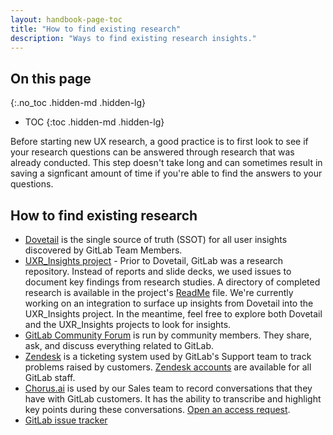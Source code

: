 ```yaml
---
layout: handbook-page-toc
title: "How to find existing research"
description: "Ways to find existing research insights."
---
```


## On this page
{:.no_toc .hidden-md .hidden-lg}

- TOC
{:toc .hidden-md .hidden-lg}




Before starting new UX research, a good practice is to first look to see if your research questions can be answered through research that was already conducted.  This step doesn't take long and can sometimes result in saving a signficant amount of time if you're able to find the answers to your questions.

## How to find existing research
* [Dovetail](https://dovetailapp.com/) is the single source of truth (SSOT) for all user insights discovered by GitLab Team Members.
* [UXR_Insights project](https://gitlab.com/gitlab-org/uxr_insights) - Prior to Dovetail, GitLab was a research repository. Instead of reports and slide decks, we used issues to document key findings from research studies. A directory of completed research is available in the project's [ReadMe](https://gitlab.com/gitlab-org/uxr_insights/blob/master/README.md) file. We're currently working on an integration to surface up insights from Dovetail into the UXR_Insights project. In the meantime, feel free to explore both Dovetail and the UXR_Insights projects to look for insights.
* [GitLab Community Forum](https://forum.gitlab.com/) is run by community members. They share, ask, and discuss everything related to GitLab.
* [Zendesk](https://www.zendesk.com/) is a ticketing system used by GitLab's Support team to track problems raised by customers. [Zendesk accounts](/handbook/support/internal-support/#viewing-support-tickets) are available for all GitLab staff.
* [Chorus.ai](https://www.chorus.ai/) is used by our Sales team to record conversations that they have with GitLab customers. It has the ability to transcribe and highlight key points during these conversations. [Open an access request](/handbook/business-technology/team-member-enablement/onboarding-access-requests/access-requests/).
* [GitLab issue tracker](https://gitlab.com/gitlab-org/gitlab/issues)
